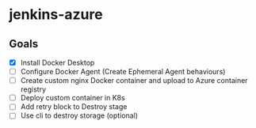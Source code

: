 # jenkins-azure

## Goals

- [x] Install Docker Desktop
- [ ] Configure Docker Agent (Create Ephemeral Agent behaviours)
- [ ] Create custom nginx Docker container and upload to Azure container registry
- [ ] Deploy custom container in K8s
- [ ] Add retry block to Destroy stage
- [ ] Use cli to destroy storage (optional)

